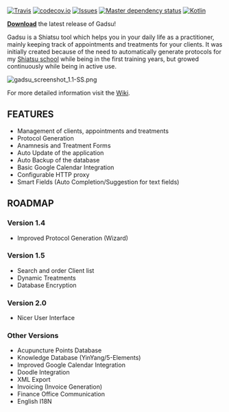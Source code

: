 
<!---
[![Travis CI Status](https://travis-ci.org/christophpickl/gadsu.svg?branch=master)](https://travis-ci.org/christophpickl/gadsu) 
[![Coverage](https://img.shields.io/codecov/c/github/christophpickl/gadsu/master.svg)](https://codecov.io/github/christophpickl/gadsu?branch=master)
-->

[![Travis](https://img.shields.io/travis/christophpickl/gadsu.svg)](https://travis-ci.org/christophpickl/gadsu)
[![codecov.io](https://codecov.io/github/christophpickl/gadsu/coverage.svg?branch=master)](https://codecov.io/github/christophpickl/gadsu?branch=master)
[![Issues](https://img.shields.io/github/issues/christophpickl/gadsu.svg)](https://github.com/christophpickl/gadsu/issues?q=is%3Aopen) 
[![Master dependency status](https://www.versioneye.com/user/projects/572880644a0faa000b782062/badge.svg?style=flat)](https://www.versioneye.com/user/projects/572880644a0faa000b782062)
[![Kotlin](https://img.shields.io/badge/kotlin-1.0.0-blue.svg)](http://kotlinlang.org)


[**Download**](https://github.com/christophpickl/gadsu/releases/latest) the latest release of Gadsu!

Gadsu is a Shiatsu tool which helps you in your daily life as a practitioner, mainly keeping track of appointments and treatments for your clients.
It was initially created because of the need to automatically generate protocols for my [Shiatsu school](http://www.shiatsu-schule.at/shiatsu-start.html) while being in the first training years, but growed continuously while being in active use.

![gadsu_screenshot_1.1-SS.png](https://github.com/christophpickl/gadsu/wiki/gadsu_screenshot_1.1-SS.png "Gadsu Screenshot")

For more detailed information visit the [Wiki](https://github.com/christophpickl/gadsu/wiki).

## FEATURES

* Management of clients, appointments and treatments
* Protocol Generation
* Anamnesis and Treatment Forms
* Auto Update of the application
* Auto Backup of the database
* Basic Google Calendar Integration
* Configurable HTTP proxy
* Smart Fields (Auto Completion/Suggestion for text fields)

##  ROADMAP

### Version 1.4

* Improved Protocol Generation (Wizard)

### Version 1.5

* Search and order Client list
* Dynamic Treatments
* Database Encryption

### Version 2.0

* Nicer User Interface

### Other Versions

* Acupuncture Points Database
* Knowledge Database (YinYang/5-Elements)
* Improved Google Calendar Integration
* Doodle Integration
* XML Export
* Invoicing (Invoice Generation)
* Finance Office Communication
* English I18N
